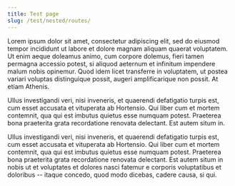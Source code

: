 ```yaml
---
title: Test page
slug: /test/nested/routes/
---
```


Lorem ipsum dolor sit amet, consectetur adipiscing elit, sed do eiusmod tempor
incididunt ut labore et dolore magnam aliquam quaerat voluptatem. Ut enim aeque
doleamus animo, cum corpore dolemus, fieri tamen permagna accessio potest, si
aliquod aeternum et infinitum impendere malum nobis opinemur. Quod idem licet
transferre in voluptatem, ut postea variari voluptas distinguique possit,
augeri amplificarique non possit. At etiam Athenis.

Ullus investigandi veri, nisi inveneris, et quaerendi defatigatio turpis est,
cum esset accusata et vituperata ab Hortensio. Qui liber cum et mortem
contemnit, qua qui est imbutus quietus esse numquam potest. Praeterea bona
praeterita grata recordatione renovata delectant. Est autem situm in.

Ullus investigandi veri, nisi inveneris, et quaerendi defatigatio turpis est,
cum esset accusata et vituperata ab Hortensio. Qui liber cum et mortem
contemnit, qua qui est imbutus quietus esse numquam potest. Praeterea bona
praeterita grata recordatione renovata delectant. Est autem situm in nobis ut
et voluptates et dolores nasci fatemur e corporis voluptatibus et doloribus --
itaque concedo, quod modo dicebas, cadere causa, si qui.
